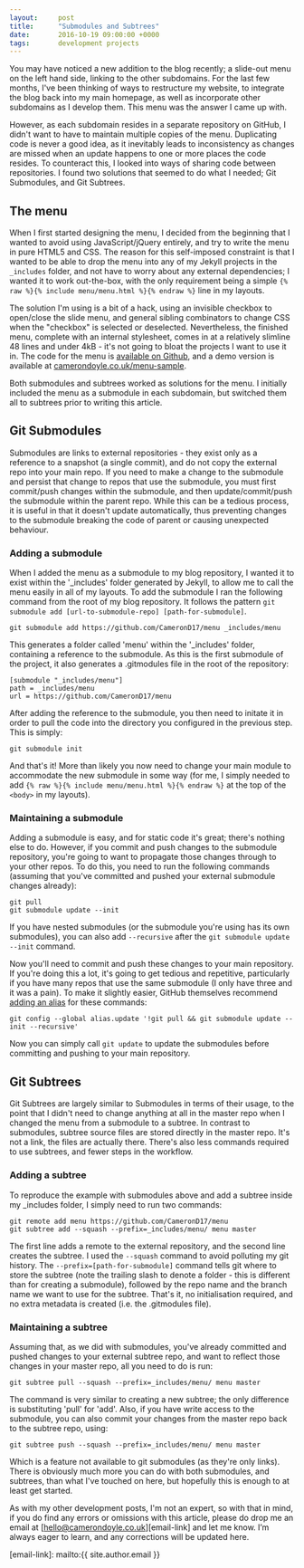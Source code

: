 ```yaml
---
layout:     post
title:      "Submodules and Subtrees"
date:       2016-10-19 09:00:00 +0000
tags:       development projects
---
```


You may have noticed a new addition to the blog recently; a slide-out menu on the left hand side, linking to the other subdomains. For the last few months, I've been thinking of ways to restructure my website, to integrate the blog back into my main homepage, as well as incorporate other subdomains as I develop them. This menu was the answer I came up with.

<!-- Read More -->

However, as each subdomain resides in a separate repository on GitHub, I didn't want to have to maintain multiple copies of the menu. Duplicating code is never a good idea, as it inevitably leads to inconsistency as changes are missed when an update happens to one or more places the code resides. To counteract this, I looked into ways of sharing code between repositories. I found two solutions that seemed to do what I needed; Git Submodules, and Git Subtrees.

## The menu

When I first started designing the menu, I decided from the beginning that I wanted to avoid using JavaScript/jQuery entirely, and try to write the menu in pure HTML5 and CSS. The reason for this self-imposed constraint is that I wanted to be able to drop the menu into any of my Jekyll projects in the `_includes` folder, and not have to worry about any external dependencies; I wanted it to work out-the-box, with the only requirement being a simple `{% raw %}{% include menu/menu.html %}{% endraw %}` line in my layouts.

The solution I'm using is a bit of a hack, using an invisible checkbox to open/close the slide menu, and general sibling combinators to change CSS when the "checkbox" is selected or deselected. Nevertheless, the finished menu, complete with an internal stylesheet, comes in at a relatively slimline 48 lines and under 4kB - it's not going to bloat the projects I want to use it in. The code for the menu is [available on Github][menu-github-repo], and a demo version is available at [camerondoyle.co.uk/menu-sample][menu-sample].

Both submodules and subtrees worked as solutions for the menu. I initially included the menu as a submodule in each subdomain, but switched them all to subtrees prior to writing this article.

## Git Submodules

Submodules are links to external repositories - they exist only as a reference to a snapshot (a single commit), and do not copy the external repo into your main repo. If you need to make a change to the submodule and persist that change to repos that use the submodule, you must first commit/push changes within the submodule, and then update/commit/push the submodule within the parent repo. While this can be a tedious process, it is useful in that it doesn't update automatically, thus preventing changes to the submodule breaking the code of parent or causing unexpected behaviour.

### Adding a submodule

When I added the menu as a submodule to my blog repository, I wanted it to exist within the '_includes' folder generated by Jekyll, to allow me to call the menu easily in all of my layouts. To add the submodule I ran the following command from the root of my blog repository. It follows the pattern `git submodule add [url-to-submodule-repo] [path-for-submodule]`.

    git submodule add https://github.com/CameronD17/menu _includes/menu

This generates a folder called 'menu' within the '_includes' folder, containing a reference to the submodule. As this is the first submodule of the project, it also generates a .gitmodules file in the root of the repository:

    [submodule "_includes/menu"]
	path = _includes/menu
	url = https://github.com/CameronD17/menu

After adding the reference to the submodule, you then need to initate it in order to pull the code into the directory you configured in the previous step. This is simply:

    git submodule init

And that's it! More than likely you now need to change your main module to accommodate the new submodule in some way (for me, I simply needed to add `{% raw %}{% include menu/menu.html %}{% endraw %}` at the top of the `<body>` in my layouts).

### Maintaining a submodule

Adding a submodule is easy, and for static code it's great; there's nothing else to do. However, if you commit and push changes to the submodule repository, you're going to want to propagate those changes through to your other repos. To do this, you need to run the following commands (assuming that you've committed and pushed your external submodule changes already):

    git pull
    git submodule update --init

If you have nested submodules (or the submodule you're using has its own submodules), you can also add `--recursive` after the `git submodule update --init` command.

Now you'll need to commit and push these changes to your main repository. If you're doing this a lot, it's going to get tedious and repetitive, particularly if you have many repos that use the same submodule (I only have three and it was a pain). To make it slightly easier, GitHub themselves recommend [adding an alias][github-submodule-page] for these commands:

    git config --global alias.update '!git pull && git submodule update --init --recursive'

Now you can simply call `git update` to update the submodules before committing and pushing to your main repository.

## Git Subtrees

Git Subtrees are largely similar to Submodules in terms of their usage, to the point that I didn't need to change anything at all in the master repo when I changed the menu from a submodule to a subtree. In contrast to submodules, subtree source files are stored directly in the master repo. It's not a link, the files are actually there. There's also less commands required to use subtrees, and fewer steps in the workflow. 

### Adding a subtree

To reproduce the example with submodules above and add a subtree inside my _includes folder, I simply need to run two commands:

    git remote add menu https://github.com/CameronD17/menu
    git subtree add --squash --prefix=_includes/menu/ menu master

The first line adds a remote to the external repository, and the second line creates the subtree. I used the `--squash` command to avoid polluting my git history. The `--prefix=[path-for-submodule]` command tells git where to store the subtree (note the trailing slash to denote a folder - this is different than for creating a submodule), followed by the repo name and the branch name we want to use for the subtree. That's it, no initialisation required, and no extra metadata is created (i.e. the .gitmodules file).

### Maintaining a subtree

Assuming that, as we did with submodules, you've already committed and pushed changes to your external subtree repo, and want to reflect those changes in your master repo, all you need to do is run:

    git subtree pull --squash --prefix=_includes/menu/ menu master

The command is very similar to creating a new subtree; the only difference is substituting 'pull' for 'add'. Also, if you have write access to the submodule, you can also commit your changes from the master repo back to the subtree repo, using:

    git subtree push --squash --prefix=_includes/menu/ menu master

Which is a feature not available to git submodules (as they're only links). There is obviously much more you can do with both submodules, and subtrees, than what I've touched on here, but hopefully this is enough to at least get started.

As with my other development posts, I'm not an expert, so with that in mind, if you do find any errors or omissions with this article, please do drop me an email at [hello@camerondoyle.co.uk][email-link] and let me know. I’m always eager to learn, and any corrections will be updated here.

[menu-github-repo]:         https://github.com/CameronD17/menu/blob/master/menu.html
[menu-sample]:              http://camerondoyle.co.uk/menu-sample
[github-submodule-page]:    https://gist.github.com/gitaarik/8735255
[email-link]:               mailto:{{ site.author.email }}